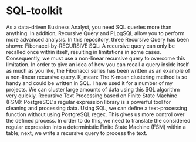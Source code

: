 # SQL-toolkit

As a data-driven Business Analyst, you need SQL queries more than anything. In addition, Recursive Query and  PLpgSQL allow you to perform more advanced analysis. In this repository, three Recursive Query has been shown:
Fibonacci-by-RECURSIVE SQL:
A recursive query can only be recalled once within itself, resulting in limitations in some cases. Consequently, we must use a non-linear recursive query to overcome this limitation. In order to give an idea of how you can recall a query inside itself as much as you like, the Fibonacci series has been written as an example of a non-linear recursive query.
K_mean: 
The K-mean clustering method is so handy and could be written in SQL. I have used it for a number of my projects. We can cluster large amounts of data using this SQL algorithm very quickly.
Recursive Text Processing based on Finite State Machine (FSM):
PostgreSQL's regular expression library is a powerful tool for cleaning and processing data. Using SQL, we can define a text-processing function without using PostgreSQL regex. This gives us more control over the defined process. In order to do this, we need to translate the considered regular expression into a deterministic Finite State Machine (FSM) within a table; next, we write a recursive query to process the text. 


 
